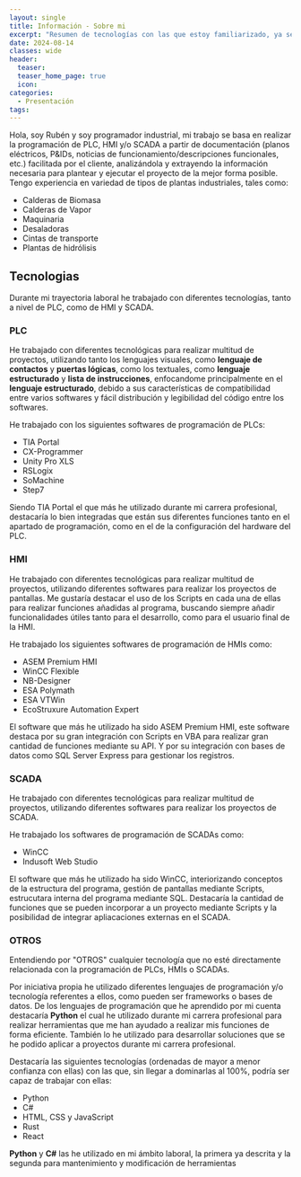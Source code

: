 ```yaml
---
layout: single
title: Información - Sobre mi
excerpt: "Resumen de tecnologías con las que estoy familiarizado, ya sea por su uso durante mi carrera profesional o por iniciativa propia con fines de aprendizaje"
date: 2024-08-14
classes: wide
header:
  teaser: 
  teaser_home_page: true
  icon: 
categories:
  - Presentación
tags:  
---
```


Hola, soy Rubén y soy programador industrial, mi trabajo se basa en realizar la programación de PLC, HMI y/o SCADA a partir de documentación (planos eléctricos, P&IDs, noticias de funcionamiento/descripciones funcionales, etc.) facilitada por el cliente, analizándola y extrayendo la información necesaria para plantear y ejecutar el proyecto de la mejor forma posible. Tengo experiencia en variedad de tipos de plantas industriales, tales como:

  - Calderas de Biomasa
  - Calderas de Vapor
  - Maquinaria
  - Desaladoras
  - Cintas de transporte
  - Plantas de hidrólisis

## Tecnologias

Durante mi trayectoria laboral he trabajado con diferentes tecnologías, tanto a nivel de PLC, como de HMI y SCADA.

### PLC

He trabajado con diferentes tecnológicas para realizar multitud de proyectos, utilizando tanto los lenguajes visuales, como **lenguaje de contactos** y **puertas lógicas**, como los textuales, como **lenguaje estructurado** y **lista de instrucciones**, enfocandome principalmente en el **lenguaje estructurado**, debido a sus características de compatibilidad entre varios softwares y fácil distribución y legibilidad del código entre los softwares.

He trabajado con los siguientes softwares de programación de PLCs:

  - TIA Portal
  - CX-Programmer
  - Unity Pro XLS
  - RSLogix
  - SoMachine
  - Step7

Siendo TIA Portal el que más he utilizado durante mi carrera profesional, destacaría lo bien integradas que están sus diferentes funciones tanto en el apartado de programación, como en el de la configuración del hardware del PLC.

### HMI

He trabajado con diferentes tecnológicas para realizar multitud de proyectos, utilizando diferentes softwares para realizar los proyectos de pantallas. Me gustaría destacar el uso de los Scripts en cada una de ellas para realizar funciones añadidas al programa, buscando siempre añadir funcionalidades útiles tanto para el desarrollo, como para el usuario final de la HMI.

He trabajado los siguientes softwares de programación de HMIs como:

  - ASEM Premium HMI
  - WinCC Flexible
  - NB-Designer
  - ESA Polymath
  - ESA VTWin
  - EcoStruxure Automation Expert

El software que más he utilizado ha sido ASEM Premium HMI, este software destaca por su gran integración con Scripts en VBA para realizar gran cantidad de funciones mediante su API. Y por su integración con bases de datos como SQL Server Express para gestionar los registros.

### SCADA

He trabajado con diferentes tecnológicas para realizar multitud de proyectos, utilizando diferentes softwares para realizar los proyectos de SCADA. 

He trabajado los softwares de programación de SCADAs como:

  - WinCC
  - Indusoft Web Studio

El software que más he utilizado ha sido WinCC, interiorizando conceptos de la estructura del programa, gestión de pantallas mediante Scripts, estrucutara interna del programa mediante SQL. Destacaría la cantidad de funciones que se pueden incorporar a un proyecto mediante Scripts y la posibilidad de integrar apliacaciones externas en el SCADA.

### OTROS

Entendiendo por "OTROS" cualquier tecnología que no esté directamente relacionada con la programación de PLCs, HMIs o SCADAs.

Por iniciativa propia he utilizado diferentes lenguajes de programación y/o tecnología referentes a ellos, como pueden ser frameworks o bases de datos. De los lenguajes de programación que he aprendido por mi cuenta destacaría **Python** el cual he utilizado durante mi carrera profesional para realizar herramientas que me han ayudado a realizar mis funciones de forma eficiente. También lo he utilizado para desarrollar soluciones que se he podido aplicar a proyectos durante mi carrera profesional.

Destacaría las siguientes tecnologías (ordenadas de mayor a menor confianza con ellas) con las que, sin llegar a dominarlas al 100%, podría ser capaz de trabajar con ellas:

  - Python
  - C#
  - HTML, CSS y JavaScript
  - Rust
  - React

**Python** y **C#** las he utilizado en mi ámbito laboral, la primera ya descrita y la segunda para mantenimiento y modificación de herramientas 